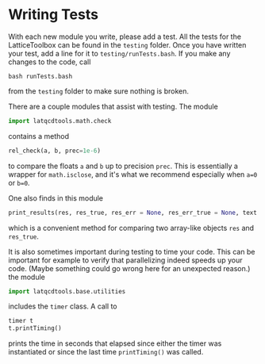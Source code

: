 # Writing Tests

With each new module you write, please add a test. All the tests for the LatticeToolbox can be found in the
`testing` folder. Once you have written your test, add a line for it to `testing/runTests.bash`.
If you make any changes to the code, call
```shell
bash runTests.bash
```
from the `testing` folder to make sure nothing is broken.

There are a couple modules that assist with testing. The module
```Python
import latqcdtools.math.check
```
contains a method 
```Python
rel_check(a, b, prec=1e-6)
``` 
to compare the floats `a` and `b` up to precision `prec`. This is essentially
a wrapper for `math.isclose`, and it's what we recommend especially when `a=0` or `b=0`. 

One also finds in this module 
```Python
print_results(res, res_true, res_err = None, res_err_true = None, text = "", prec = 1e-4)
```
which is a convenient method for comparing two array-like objects `res` and `res_true`.

It is also sometimes important during testing to time your code. This can be important for example to verify that
parallelizing indeed speeds up your code. (Maybe something could go wrong here for an unexpected reason.) the module
```Python
import latqcdtools.base.utilities
```
includes the `timer` class. A call to
```Python
timer t
t.printTiming()
```
prints the time in seconds that elapsed since either the timer was instantiated or
since the last time `printTiming()` was called.
